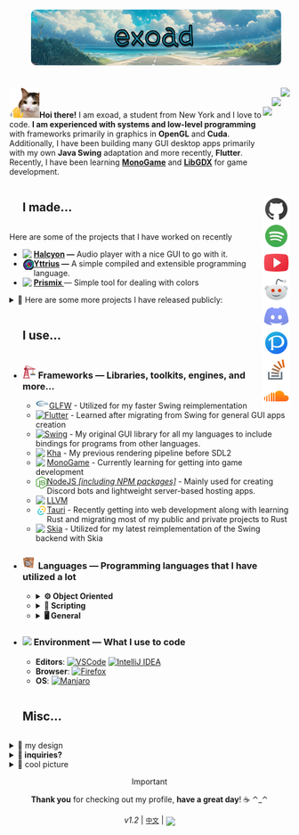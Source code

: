 <div align="center" id="user-content-toc">
  <ul>
    <summary>
      <h1 style="display: inline-block;">
        <img src="img/title_pic.png" alt="exoad" width=450 />
      </h1>
    </summary>
  </ul>
</div>
<div style="float:right">
  <img style="float:right"
    src="https://streak-stats.demolab.com?user=exoad&theme=black-ice&hide_border=true&border_radius=20&date_format=%5BY.%5Dn.j&card_width=180&background=30%2C1DEBAB%2C2453EB&fire=000000&dates=EBEBEB&ring=FFFFFF&currStreakNum=EB3838&stroke=EB545400&hide_total_contributions=true&hide_longest_streak=true"
    height=160>
  <br />
  <img style="float:right"
    src="https://streak-stats.demolab.com?user=exoad&theme=black-ice&hide_border=true&border_radius=20&date_format=%5BY.%5Dn.j&card_width=180&background=30%2C1DEBAB%2C2453EB&fire=000000&dates=EBEBEB&ring=FFFFFF&currStreakNum=EB3838&stroke=EB545400&hide_current_streak=true&hide_longest_streak=true"
    height=160 />
  <br />
  <img style="float:right"
    src="https://streak-stats.demolab.com?user=exoad&theme=black-ice&hide_border=true&border_radius=20&date_format=%5BY.%5Dn.j&card_width=180&background=30%2C1DEBAB%2C2453EB&fire=000000&dates=EBEBEB&ring=FFFFFF&currStreakNum=EB3838&stroke=EB545400&hide_total_contributions=true&hide_current_streak=true"
    height=160 />
  <br />
  <div align="right">
    <a href="https://github.com/exoad">
      <img style="float:right" src="img/github-icon.png" height=48 />
    </a>
    <br />
    <a href="https://open.spotify.com/user/6upazxk1cqaqq1ct3d9jviaau">
      <img style="float:right" src="img/spotify-icon.png" height=48 />
    </a>
    <br />
    <a href="https://www.youtube.com/@exoad">
      <img style="float:right" src="img/youtube-icon.png" height=48 />
    </a>
    <br />
    <a href="https://www.reddit.com/user/Chunkyfungus123">
      <img style="float:right" src="img/reddit-icon.png" height=48 />
    </a>
    <br />
    <a href="https://discord.gg/PbJQRT9zQ8">
      <img style="float:right" src="img/discord-icon.png" height=48 />
    </a>
    <br />
    <a href="https://www.pixiv.net/en/users/71281559">
      <img style="float:right" src="img/pixiv-icon.png" height=48 />
    </a>
    <br />
    <a href="https://stackoverflow.com/users/14501343/exoad">
      <img style="float:right" src="img/stackoverflow-icon.png" height=48 />
    </a>
    <br />
    <a href="https://soundcloud.com/jack-meng-853495117">
      <img style="float:right" src="img/soundcloud-icon.png" height=48 />
    </a>
  </div>
</div>
<div><img src="img/wave.png" width=54 /><strong>Hoi there!</strong> I am exoad, a student from New York and I love to
  code. <strong>I am experienced with systems and
    low-level programming</strong> with frameworks primarily in graphics in <strong>OpenGL</strong> and
  <strong>Cuda</strong>. Additionally, I have been building many GUI desktop apps primarily with my own <strong>Java
    Swing</strong> adaptation and more recently, <strong>Flutter</strong>. Recently, I have been learning <a
    href="https://www.monogame.net/"><strong>MonoGame</strong></a> and <a
    href="https://libgdx.com/"><strong>LibGDX</strong></a> for game development.
  </p>
  <div id="user-content-toc">
    <ul>
      <summary>
        <h2 style="display: inline-block;">I made...</h2>
      </summary>
    </ul>
  </div>
  <p>Here are some of the projects that I have worked on recently</p>
  <ul>
    <li>
      <a href="https://github.com/Halcyoninae"> <img align="left"
          src="https://github.com/Halcyoninae/Halcyon.c/blob/master/assets/app/Halcyon_Logo.png" width=20>
        <strong>Halcyon</a> —</strong> Audio player with a nice GUI to go with it.
    </li>
    <li>
      <a href="https://github.com/exoad/yttriuslang.c"> <img align="left" src="img/unknown.png"
          width=20><strong>Yttrius</a>
      —</strong> A simple compiled and extensible programming language.
    </li>
    <li>
      <a href="https://github.com/exoad/prismix"> <img align="left"
          src="https://github.com/exoad/prismix/blob/master/assets/_icon.png" width=20>
        <strong>Prismix </a></strong>— Simple tool for dealing with colors
    </li>
  </ul>
  <p>
  <details>
    <summary>📌 Here are some more projects I have released publicly:
    </summary>
    <ul>
      <li>
        <a href="https://github.com/exoad/com.jackmeng"> <img align="left" src="img/unknown.png" width=20>
          <strong>com.jackmeng </a></strong>— A library of a bunch of random things to help with developing in Java
      </li>
      <li>
        <a href="https://github.com/exoad/animas-firefox"> <img align="left" src="img/unknown.png" width=20>
          <strong>Firefox Animas </a></strong>— Anime themes for Firefox
      </li>
      <li>
        <a href="https://github.com/exoad/toasterify"> <img align="left"
            src="https://github.com/exoad/toasterify/blob/main/assets/icon1024.png?raw=true" width=20>
          <strong>Toasterify </a></strong>— An Android app to warm up your phone to warm up your hands in cold times
      </li>
      <li>
        <a href="https://github.com/exoad/ansicolor"> <img align="left" src="img/unknown.png" width=20>
          <strong>ansicolor </a></strong>— A Java library to make dealing with ANSI coloring and prettifying CLI text
        easier
      </li>
      <li>
        <a href="https://github.com/exoad/usaco_mashups"> <img align="left" src="img/unknown.png" width=20>
          <strong>USACO Mashups </a></strong>— Discord Bot is written in NodeJS and Java to help with creating problem
        sets for the USACO competition
      </li>
      <li>
        <a href="https://github.com/exoad/meta_javac"> <img align="left" src="img/unknown.png" width=20>
          <strong>Meta4J </a></strong>— An attempt to add meta programming into Java with the help of the inbuilt
        annotation API
      </li>
    </ul>
    and more!
  </details>
  </p>
  <div id="user-content-toc">
    <ul>
      <summary>
        <h2 style="display: inline-block;">I use...</h2>
      </summary>
    </ul>
  </div>
  <ul>
    <li>
      <h3> <img src="img/construction.png" width=24 /> <strong>Frameworks —</strong> Libraries, toolkits, engines, and
        more...
      </h3>
      <ul>
        <li><a href="https://www.glfw.org/"> <img align="left" src="img/OpenGL_100px_June16.png" width=24>GLFW</a> -
          Utilized for my faster Swing reimplementation</li>
        <li><a href="https://flutter.dev"> <img align="left"
              src="https://storage.googleapis.com/cms-storage-bucket/0dbfcc7a59cd1cf16282.png" width=16>Flutter</a> -
          Learned after migrating from Swing for general GUI apps creation</li>
        <li><a href="https://docs.oracle.com/en/java/javase/17/docs/api/java.desktop/javax/swing/package-summary.html">
            <img align="left" src="https://brandslogos.com/wp-content/uploads/images/java-logo-2.png" width=16>Swing</a>
          - My original GUI library for all my languages to include bindings for programs from other languages.
        </li>
        <li><a href="https://github.com/Kode/Kha"> <img align="left" src="https://github.com/Kode.png?size=512"
              width=20>Kha</a> - My previous rendering pipeline before SDL2</li>
        <li><a href="https://www.monogame.net/"> <img align="left"
              src="https://github.com/MonoGame/MonoGame.Logo/raw/master/FullColorOnLight/LogoOnly_128px.png?raw=true"
              width=20>MonoGame</a> - Currently learning for getting into game development</li>
        <li><a href="https://nodejs.org/en"> <img align="left" src="img/nodejs.png" width=20>NodeJS <em>[including NPM
              packages]</em></a> - Mainly used for creating Discord bots and lightweight server-based hosting apps.</li>
        <li><a href="https://llvm.org/"> <img align="left" src="https://llvm.org/img/DragonMedium.png" width=20>LLVM</a>
        </li>
        <li><a href="https://tauri.app/"> <img align="left" src="img/tauri.png" width=20>Tauri</a> - Recently getting
          into web development along with learning Rust and migrating most of my public and private projects to Rust
        </li>
        <li><a href="https://skia.org/"> <img align="left"
              src="https://upload.wikimedia.org/wikipedia/en/thumb/3/33/Skia_Project_Logo.svg/263px-Skia_Project_Logo.svg.png"
              width=20>Skia</a> - Utilized for my latest reimplementation of the Swing backend with Skia</li>
      </ul>
    </li>
    <li>
      <h3><img src="img/command_block.gif" width=24 /> <strong>Languages —</strong> Programming languages that I have
        utilized
        a lot</h3>
      <ul>
        <li>
          <details>
            <summary>
              <strong>⚙️ Object Oriented</strong>
            </summary>
            <ul>
              <li><img align="center"
                  src="https://img.shields.io/badge/java-%23ED8B00.svg?style=for-the-badge&logo=openjdk&logoColor=white" /><img
                  align="center"
                  src="https://img.shields.io/badge/kotlin-%237F52FF.svg?style=for-the-badge&logo=kotlin&logoColor=white" />
                (~4) - Swing and Android Apps</li>
              <li><img align="center"
                  src="https://img.shields.io/badge/dart-%230175C2.svg?style=for-the-badge&logo=dart&logoColor=white" />
                (>2) - Flutter</li>
              <li><img align="center"
                  src="https://img.shields.io/badge/c++-%2300599C.svg?style=for-the-badge&logo=c%2B%2B&logoColor=white" />
                (>4) - Skia and GLFW</li>
              <li><img align="center"
                  src="https://img.shields.io/badge/Haxe-EA8220?style=for-the-badge&logo=haxe&logoColor=FFF&labelColor=EA8220">
                (~2) - OpenFL and Kha</li>
              <li><img align="center"
                  src="https://img.shields.io/badge/c%23-%23239120.svg?style=for-the-badge&logo=c-sharp&logoColor=white" />
                (~0.1) - MonoGame and Dot NET</li>
            </ul>
          </details>
        </li>
        <li>
          <details>
            <summary>
              <strong>📜 Scripting</strong>
            </summary>
            <ul>
              <li><img align="center"
                  src="https://img.shields.io/badge/javascript-%23323330.svg?style=for-the-badge&logo=javascript&logoColor=%23F7DF1E" />
                (>2) - NodeJS and Dart for the web</li>
              <li><img align="center"
                  src="https://img.shields.io/badge/lua-%232C2D72.svg?style=for-the-badge&logo=lua&logoColor=white" />
                (>4) - Inconjunction with C</li>
            </ul>
          </details>
        </li>
        <li>
          <details>
            <summary>
              <strong>🖥️ General</strong>
            </summary>
            <ul>
              <li><img align="center"
                  src="https://img.shields.io/badge/c-%2300599C.svg?style=for-the-badge&logo=c&logoColor=white" /> (>5)
                - Compiler Design and Systems</li>
              <li><img align="center"
                  src="https://img.shields.io/badge/rust-%23000000.svg?style=for-the-badge&logo=rust&logoColor=white" />
                (~0.1) - Tauri</li>
            </ul>
          </details>
        </li>
      </ul>
    </li>
    <li>
      <h3><img src="https://emojigraph.org/media/google/night-with-stars_1f303.png" width=24 /> <strong>Environment
          —</strong> What I use to code</h3>
      <ul>
        <li><strong>Editors</strong>: <a href="https://code.visualstudio.com/"><img
              src="https://img.shields.io/badge/Visual%20Studio%20Code-0078d7.svg?style=flat-square&logo=visual-studio-code&logoColor=white"
              alt="VSCode" /></a> <a href="https://www.jetbrains.com/idea/"><img
              src="https://img.shields.io/badge/IntelliJIDEA-000000.svg?style=flat-square&logo=intellij-idea&logoColor=white"
              alt="IntelliJ IDEA" /></a></li>
        <li><strong>Browser</strong>: <a href="https://www.mozilla.org/en-US/firefox/new/"><img
              src="https://img.shields.io/badge/Firefox-FF7139?style=flat-square&logo=Firefox-Browser&logoColor=white"
              alt="Firefox" /></a></li>
        <li><strong>OS</strong>: <a href="https://manjaro.org/"><img
              src="https://img.shields.io/badge/Manjaro-35BF5C?style=flat-square&logo=Manjaro&logoColor=white"
              alt="Manjaro" /></a></li>
      </ul>
    </li>
  </ul>
  <div id="user-content-toc">
    <ul>
      <summary>
        <h2 style="display: inline-block;">Misc...</h2>
      </summary>
    </ul>
  </div>
  <be>
    <details>
      <summary>🎨 my design</summary>
      Here are the main colors that I use in most current-day GUI apps:<br>
      <img src="img/colormap.png" />
    </details>
    <details>
      <summary>
        <strong>🎀 inquiries?</strong>
      </summary>
      If you have inquiries regarding my software, give me a forward through my Discord server: <a
        href="https://discord.gg/PbJQRT9zQ8">https://discord.gg/PbJQRT9zQ8</a>
      <br />
      If there is an issue with incorrect rendering of this profile, please submit a PR through this <a
        href="https://github.com/exoad/exoad">profile's repo</a>
    </details>
    <details>
      <summary>
        🏮 cool picture
      </summary>
      <div align="center">
        <img src="img/海沿いの道.png" />
      </div>
    </details>
    <div align="center">

  > [!IMPORTANT]
  > **Thank you** for checking out my profile, **have a great day**! ☕ &#x2303;_&#x2303;
    </div>
    <div align="right">

*v1.2* | [`中文`](https://github.com/exoad/exoad/blob/main/README_ZH.md) | <a
        href="https://hits.seeyoufarm.com"><img align="center"
          src="https://hits.seeyoufarm.com/api/count/incr/badge.svg?url=https%3A%2F%2Fgithub.com%2Fexoad&count_bg=%23000000&title_bg=%23000000&icon=gitkraken.svg&icon_color=%23E7E7E7&title=views&edge_flat=true" /></a>
    </div>